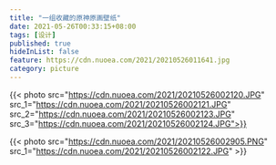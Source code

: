 ```yaml
---
title: "一组收藏的原神原画壁纸"
date: 2021-05-26T00:33:15+08:00
tags: [设计]
published: true
hideInList: false
feature: https://cdn.nuoea.com/2021/20210526011641.jpg
category: picture
---
```


{{< photo src="https://cdn.nuoea.com/2021/20210526002120.JPG" src_1="https://cdn.nuoea.com/2021/20210526002121.JPG" src_2="https://cdn.nuoea.com/2021/20210526002123.JPG" src_3="https://cdn.nuoea.com/2021/20210526002124.JPG">}}
<!--more-->
{{< photo src="https://cdn.nuoea.com/2021/20210526002905.PNG" src_1="https://cdn.nuoea.com/2021/20210526002122.JPG" >}}